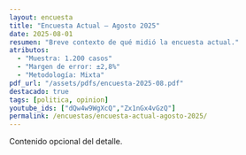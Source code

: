 ```yaml
---
layout: encuesta
title: "Encuesta Actual — Agosto 2025"
date: 2025-08-01
resumen: "Breve contexto de qué midió la encuesta actual."
atributos:
  - "Muestra: 1.200 casos"
  - "Margen de error: ±2,8%"
  - "Metodología: Mixta"
pdf_url: "/assets/pdfs/encuesta-2025-08.pdf"
destacado: true
tags: [politica, opinion]
youtube_ids: ["dQw4w9WgXcQ","Zx1nGx4vGzQ"]
permalink: /encuestas/encuesta-actual-agosto-2025/
---
```


Contenido opcional del detalle.
